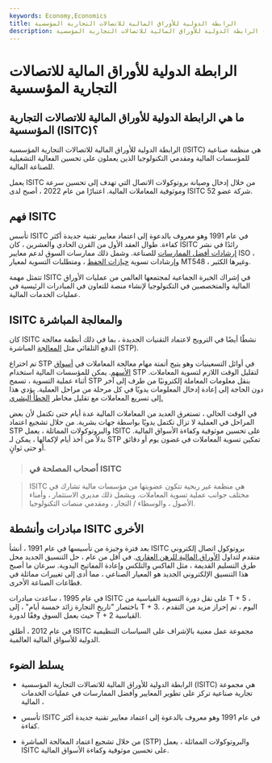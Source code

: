 ```yaml
---
keywords: Economy,Economics
title: الرابطة الدولية للأوراق المالية للاتصالات التجارية المؤسسية
description: الرابطة الدولية للأوراق المالية للاتصالات التجارية المؤسسية (ISITC) هي منظمة تعمل على تعزيز كفاءة السوق المالية.
---
```


# الرابطة الدولية للأوراق المالية للاتصالات التجارية المؤسسية
## ما هي الرابطة الدولية للأوراق المالية للاتصالات التجارية المؤسسية (ISITC)؟

الرابطة الدولية للأوراق المالية للاتصالات التجارية المؤسسية (ISITC) هي منظمة صناعية للمؤسسات المالية ومقدمي التكنولوجيا الذين يعملون على تحسين الفعالية التشغيلية للصناعة المالية.

يعمل ISITC من خلال إدخال وصيانة بروتوكولات الاتصال التي تهدف إلى تحسين سرعة وموثوقية المعاملات المالية. اعتبارًا من عام 2022 ، أصبح لدى ISITC 52 شركة عضو.

## فهم ISITC

تأسس ISITC في عام 1991 وهو معروف بالدعوة إلى اعتماد معايير تقنية جديدة أكثر كفاءة. طوال العقد الأول من القرن الحادي والعشرين ، كان ISITC رائدًا في نشر [إرشادات أفضل الممارسات](/best_practices) للصناعة. وشمل ذلك ممارسات السوق لدعم معايير ISO ، وإرشادات تسوية [حيازات الحفظ](/custodian) ، ومتطلبات التسوية لمعيار MT548 ، وغيرها الكثير.

تتمثل مهمة ISITC في إشراك الخبرة الجماعية لمجتمعها العالمي من عمليات الأوراق المالية والمتخصصين في التكنولوجيا لإنشاء منصة للتعاون في المبادرات الرئيسية في عمليات الخدمات المالية.

## ISITC والمعالجة المباشرة

كان ISITC نشطًا أيضًا في الترويج لاعتماد التقنيات الجديدة ، بما في ذلك أنظمة معالجة الدفع التلقائي مثل [المعالجة](/straightthroughprocessing) المباشرة (STP).

تم اختراع STP في أوائل التسعينيات وهو يتيح أتمتة مهام معالجة المعاملات في [أسواق الأسهم](/equitymarket). يمكن للمؤسسات المالية استخدام STP لتقليل الوقت اللازم لتسوية المعاملات. أثناء عملية التسوية ، تسمح STP بنقل معلومات المعاملة إلكترونيًا من طرف إلى آخر دون الحاجة إلى إعادة إدخال المعلومات يدويًا في كل مرحلة من مراحل العملية. يؤدي هذا إلى تسريع المعاملات مع تقليل مخاطر [الخطأ البشري.](/fat-finger-error)

في الوقت الحالي ، تستغرق العديد من المعاملات المالية عدة أيام حتى تكتمل لأن بعض المراحل في العملية لا تزال تكتمل يدويًا بواسطة جهات بشرية. من خلال تشجيع اعتماد STP والبروتوكولات المماثلة ، يعمل ISITC على تحسين موثوقية وكفاءة الأسواق المالية. بدلاً من أخذ أيام لإكمالها ، يمكن لـ STP تمكين تسوية المعاملات في غضون يوم أو دقائق أو حتى ثوانٍ.

> ### أصحاب المصلحة في ISITC

> ISITC هي منظمة غير ربحية تتكون عضويتها من مؤسسات مالية تشارك في مختلف جوانب عملية تسوية المعاملات. ويشمل ذلك مديري الاستثمار ، وأمناء الأصول ، والوسطاء / التجار ، ومقدمي منصات التكنولوجيا.

>

## مبادرات وأنشطة ISITC الأخرى

بعد فترة وجيزة من تأسيسها في عام 1991 ، أنشأ ISITC بروتوكول اتصال إلكتروني متقدم لتداول [الأوراق المالية للرهن العقاري](/mbs). في أقل من عام ، حل التنسيق الجديد محل طرق التسليم القديمة ، مثل الفاكس والتلكس وإعادة المفاتيح اليدوية. سرعان ما أصبح هذا التنسيق الإلكتروني الجديد هو المعيار الصناعي ، مما أدى إلى تغييرات مماثلة في قطاعات الصناعة الأخرى.

في عام 1995 ، ساعدت مبادرات ISITC على نقل دورة التسوية القياسية من T + 5 ، باختصار "تاريخ التجارة زائد خمسة أيام" ، إلى T + 3. اليوم ، تم إحراز مزيد من التقدم ، حيث يعمل السوق وفقًا لدورة T + 2 القياسية.

في عام 2012 ، أطلق ISITC مجموعة عمل معنية بالإشراف على السياسات التنظيمية الدولية للأسواق المالية العالمية.

## يسلط الضوء

- الرابطة الدولية للأوراق المالية للاتصالات التجارية المؤسسية (ISITC) هي مجموعة تجارية صناعية تركز على تطوير المعايير وأفضل الممارسات في عمليات الخدمات المالية ،

- تأسس ISITC في عام 1991 وهو معروف بالدعوة إلى اعتماد معايير تقنية جديدة أكثر كفاءة.

- من خلال تشجيع اعتماد المعالجة المباشرة (STP) والبروتوكولات المماثلة ، يعمل ISITC على تحسين موثوقية وكفاءة الأسواق المالية.

